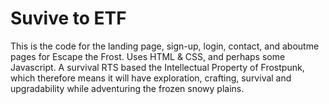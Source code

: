 # Suvive to ETF
This is the code for the landing page, sign-up, login, contact, and aboutme pages for Escape the Frost. Uses HTML & CSS, and perhaps some Javascript. A survival RTS based the Intellectual Property of Frostpunk, which therefore means it will have exploration, crafting, survival and upgradability while adventuring the frozen snowy plains.
